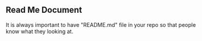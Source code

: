 ## Read Me Document

It is always important to have "README.md" file in your repo so that people know what they looking at.

